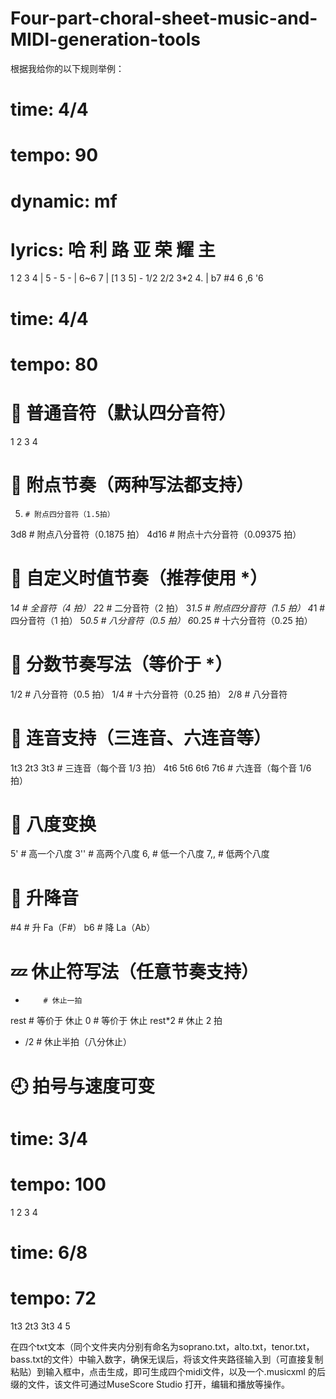 # Four-part-choral-sheet-music-and-MIDI-generation-tools
根据我给你的以下规则举例：

# time: 4/4
# tempo: 90
# dynamic: mf
# lyrics: 哈 利 路 亚 荣 耀 主

1 2 3 4 | 5 - 5 - | 6~6 7 | [1 3 5] -
1/2 2/2 3*2 4. | b7 #4 6 ,6 '6


# time: 4/4
# tempo: 80

# 🎵 普通音符（默认四分音符）
1 2 3 4

# 🎵 附点节奏（两种写法都支持）
5.     # 附点四分音符（1.5拍）
3d8    # 附点八分音符（0.1875 拍）
4d16   # 附点十六分音符（0.09375 拍）

# 🎵 自定义时值节奏（推荐使用 *）
1*4      # 全音符（4 拍）
2*2      # 二分音符（2 拍）
3*1.5    # 附点四分音符（1.5 拍）
4*1      # 四分音符（1 拍）
5*0.5    # 八分音符（0.5 拍）
6*0.25   # 十六分音符（0.25 拍）

# 🎵 分数节奏写法（等价于 *）
1/2    # 八分音符（0.5 拍）
1/4    # 十六分音符（0.25 拍）
2/8    # 八分音符

# 🎵 连音支持（三连音、六连音等）
1t3 2t3 3t3         # 三连音（每个音 1/3 拍）
4t6 5t6 6t6 7t6     # 六连音（每个音 1/6 拍）

# 🧍 八度变换
5'     # 高一个八度
3''    # 高两个八度
6,     # 低一个八度
7,,    # 低两个八度

# 🎼 升降音
#4     # 升 Fa（F#）
b6     # 降 La（Ab）

# 💤 休止符写法（任意节奏支持）
-         # 休止一拍
rest      # 等价于 休止
0         # 等价于 休止
rest*2    # 休止 2 拍
- /2      # 休止半拍（八分休止）

# 🕘 拍号与速度可变
# time: 3/4
# tempo: 100

1 2 3 4

# time: 6/8
# tempo: 72

1t3 2t3 3t3 4 5





在四个txt文本（同个文件夹内分别有命名为soprano.txt，alto.txt，tenor.txt，bass.txt的文件）中输入数字，确保无误后，将该文件夹路径输入到（可直接复制粘贴）到输入框中，点击生成，即可生成四个midi文件，以及一个.musicxml 的后缀的文件，该文件可通过MuseScore Studio 打开，编辑和播放等操作。
